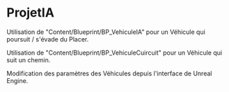# ProjetIA

Utilisation de "Content/Blueprint/BP_VehiculeIA"
 pour un Véhicule qui poursuit / s'évade du Placer.  

Utilisation de "Content/Blueprint/BP_VehiculeCuircuit"
 pour un Véhicule qui suit un chemin.  

Modification des paramètres des Véhicules depuis 
l'interface de Unreal Engine.  
